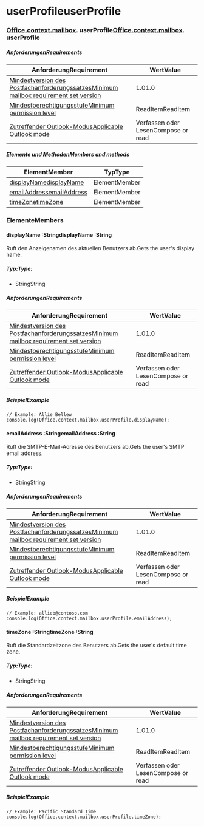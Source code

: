 # <a name="userprofile"></a><span data-ttu-id="e725b-101">userProfile</span><span class="sxs-lookup"><span data-stu-id="e725b-101">userProfile</span></span>

### <span data-ttu-id="e725b-p101">[Office](Office.md)[.context](Office.context.md)[.mailbox](Office.context.mailbox.md). userProfile</span><span class="sxs-lookup"><span data-stu-id="e725b-p101">[Office](Office.md)[.context](Office.context.md)[.mailbox](Office.context.mailbox.md). userProfile</span></span>

##### <a name="requirements"></a><span data-ttu-id="e725b-104">Anforderungen</span><span class="sxs-lookup"><span data-stu-id="e725b-104">Requirements</span></span>

|<span data-ttu-id="e725b-105">Anforderung</span><span class="sxs-lookup"><span data-stu-id="e725b-105">Requirement</span></span>| <span data-ttu-id="e725b-106">Wert</span><span class="sxs-lookup"><span data-stu-id="e725b-106">Value</span></span>|
|---|---|
|[<span data-ttu-id="e725b-107">Mindestversion des Postfachanforderungssatzes</span><span class="sxs-lookup"><span data-stu-id="e725b-107">Minimum mailbox requirement set version</span></span>](/javascript/office/requirement-sets/outlook-api-requirement-sets)| <span data-ttu-id="e725b-108">1.0</span><span class="sxs-lookup"><span data-stu-id="e725b-108">1.0</span></span>|
|[<span data-ttu-id="e725b-109">Mindestberechtigungsstufe</span><span class="sxs-lookup"><span data-stu-id="e725b-109">Minimum permission level</span></span>](https://docs.microsoft.com/outlook/add-ins/understanding-outlook-add-in-permissions)| <span data-ttu-id="e725b-110">ReadItem</span><span class="sxs-lookup"><span data-stu-id="e725b-110">ReadItem</span></span>|
|[<span data-ttu-id="e725b-111">Zutreffender Outlook-Modus</span><span class="sxs-lookup"><span data-stu-id="e725b-111">Applicable Outlook mode</span></span>](https://docs.microsoft.com/outlook/add-ins/#extension-points)| <span data-ttu-id="e725b-112">Verfassen oder Lesen</span><span class="sxs-lookup"><span data-stu-id="e725b-112">Compose or read</span></span>|

##### <a name="members-and-methods"></a><span data-ttu-id="e725b-113">Elemente und Methoden</span><span class="sxs-lookup"><span data-stu-id="e725b-113">Members and methods</span></span>

| <span data-ttu-id="e725b-114">Element</span><span class="sxs-lookup"><span data-stu-id="e725b-114">Member</span></span> | <span data-ttu-id="e725b-115">Typ</span><span class="sxs-lookup"><span data-stu-id="e725b-115">Type</span></span> |
|--------|------|
| [<span data-ttu-id="e725b-116">displayName</span><span class="sxs-lookup"><span data-stu-id="e725b-116">displayName</span></span>](#displayname-string) | <span data-ttu-id="e725b-117">Element</span><span class="sxs-lookup"><span data-stu-id="e725b-117">Member</span></span> |
| [<span data-ttu-id="e725b-118">emailAddress</span><span class="sxs-lookup"><span data-stu-id="e725b-118">emailAddress</span></span>](#emailaddress-string) | <span data-ttu-id="e725b-119">Element</span><span class="sxs-lookup"><span data-stu-id="e725b-119">Member</span></span> |
| [<span data-ttu-id="e725b-120">timeZone</span><span class="sxs-lookup"><span data-stu-id="e725b-120">timeZone</span></span>](#timezone-string) | <span data-ttu-id="e725b-121">Element</span><span class="sxs-lookup"><span data-stu-id="e725b-121">Member</span></span> |

### <a name="members"></a><span data-ttu-id="e725b-122">Elemente</span><span class="sxs-lookup"><span data-stu-id="e725b-122">Members</span></span>

####  <a name="displayname-string"></a><span data-ttu-id="e725b-123">displayName :String</span><span class="sxs-lookup"><span data-stu-id="e725b-123">displayName :String</span></span>

<span data-ttu-id="e725b-124">Ruft den Anzeigenamen des aktuellen Benutzers ab.</span><span class="sxs-lookup"><span data-stu-id="e725b-124">Gets the user's display name.</span></span>

##### <a name="type"></a><span data-ttu-id="e725b-125">Typ:</span><span class="sxs-lookup"><span data-stu-id="e725b-125">Type:</span></span>

*   <span data-ttu-id="e725b-126">String</span><span class="sxs-lookup"><span data-stu-id="e725b-126">String</span></span>

##### <a name="requirements"></a><span data-ttu-id="e725b-127">Anforderungen</span><span class="sxs-lookup"><span data-stu-id="e725b-127">Requirements</span></span>

|<span data-ttu-id="e725b-128">Anforderung</span><span class="sxs-lookup"><span data-stu-id="e725b-128">Requirement</span></span>| <span data-ttu-id="e725b-129">Wert</span><span class="sxs-lookup"><span data-stu-id="e725b-129">Value</span></span>|
|---|---|
|[<span data-ttu-id="e725b-130">Mindestversion des Postfachanforderungssatzes</span><span class="sxs-lookup"><span data-stu-id="e725b-130">Minimum mailbox requirement set version</span></span>](/javascript/office/requirement-sets/outlook-api-requirement-sets)| <span data-ttu-id="e725b-131">1.0</span><span class="sxs-lookup"><span data-stu-id="e725b-131">1.0</span></span>|
|[<span data-ttu-id="e725b-132">Mindestberechtigungsstufe</span><span class="sxs-lookup"><span data-stu-id="e725b-132">Minimum permission level</span></span>](https://docs.microsoft.com/outlook/add-ins/understanding-outlook-add-in-permissions)| <span data-ttu-id="e725b-133">ReadItem</span><span class="sxs-lookup"><span data-stu-id="e725b-133">ReadItem</span></span>|
|[<span data-ttu-id="e725b-134">Zutreffender Outlook-Modus</span><span class="sxs-lookup"><span data-stu-id="e725b-134">Applicable Outlook mode</span></span>](https://docs.microsoft.com/outlook/add-ins/#extension-points)| <span data-ttu-id="e725b-135">Verfassen oder Lesen</span><span class="sxs-lookup"><span data-stu-id="e725b-135">Compose or read</span></span>|

##### <a name="example"></a><span data-ttu-id="e725b-136">Beispiel</span><span class="sxs-lookup"><span data-stu-id="e725b-136">Example</span></span>

```
// Example: Allie Bellew
console.log(Office.context.mailbox.userProfile.displayName);
```

####  <a name="emailaddress-string"></a><span data-ttu-id="e725b-137">emailAddress :String</span><span class="sxs-lookup"><span data-stu-id="e725b-137">emailAddress :String</span></span>

<span data-ttu-id="e725b-138">Ruft die SMTP-E-Mail-Adresse des Benutzers ab.</span><span class="sxs-lookup"><span data-stu-id="e725b-138">Gets the user's SMTP email address.</span></span>

##### <a name="type"></a><span data-ttu-id="e725b-139">Typ:</span><span class="sxs-lookup"><span data-stu-id="e725b-139">Type:</span></span>

*   <span data-ttu-id="e725b-140">String</span><span class="sxs-lookup"><span data-stu-id="e725b-140">String</span></span>

##### <a name="requirements"></a><span data-ttu-id="e725b-141">Anforderungen</span><span class="sxs-lookup"><span data-stu-id="e725b-141">Requirements</span></span>

|<span data-ttu-id="e725b-142">Anforderung</span><span class="sxs-lookup"><span data-stu-id="e725b-142">Requirement</span></span>| <span data-ttu-id="e725b-143">Wert</span><span class="sxs-lookup"><span data-stu-id="e725b-143">Value</span></span>|
|---|---|
|[<span data-ttu-id="e725b-144">Mindestversion des Postfachanforderungssatzes</span><span class="sxs-lookup"><span data-stu-id="e725b-144">Minimum mailbox requirement set version</span></span>](/javascript/office/requirement-sets/outlook-api-requirement-sets)| <span data-ttu-id="e725b-145">1.0</span><span class="sxs-lookup"><span data-stu-id="e725b-145">1.0</span></span>|
|[<span data-ttu-id="e725b-146">Mindestberechtigungsstufe</span><span class="sxs-lookup"><span data-stu-id="e725b-146">Minimum permission level</span></span>](https://docs.microsoft.com/outlook/add-ins/understanding-outlook-add-in-permissions)| <span data-ttu-id="e725b-147">ReadItem</span><span class="sxs-lookup"><span data-stu-id="e725b-147">ReadItem</span></span>|
|[<span data-ttu-id="e725b-148">Zutreffender Outlook-Modus</span><span class="sxs-lookup"><span data-stu-id="e725b-148">Applicable Outlook mode</span></span>](https://docs.microsoft.com/outlook/add-ins/#extension-points)| <span data-ttu-id="e725b-149">Verfassen oder Lesen</span><span class="sxs-lookup"><span data-stu-id="e725b-149">Compose or read</span></span>|

##### <a name="example"></a><span data-ttu-id="e725b-150">Beispiel</span><span class="sxs-lookup"><span data-stu-id="e725b-150">Example</span></span>

```
// Example: allieb@contoso.com
console.log(Office.context.mailbox.userProfile.emailAddress);
```

####  <a name="timezone-string"></a><span data-ttu-id="e725b-151">timeZone :String</span><span class="sxs-lookup"><span data-stu-id="e725b-151">timeZone :String</span></span>

<span data-ttu-id="e725b-152">Ruft die Standardzeitzone des Benutzers ab.</span><span class="sxs-lookup"><span data-stu-id="e725b-152">Gets the user's default time zone.</span></span>

##### <a name="type"></a><span data-ttu-id="e725b-153">Typ:</span><span class="sxs-lookup"><span data-stu-id="e725b-153">Type:</span></span>

*   <span data-ttu-id="e725b-154">String</span><span class="sxs-lookup"><span data-stu-id="e725b-154">String</span></span>

##### <a name="requirements"></a><span data-ttu-id="e725b-155">Anforderungen</span><span class="sxs-lookup"><span data-stu-id="e725b-155">Requirements</span></span>

|<span data-ttu-id="e725b-156">Anforderung</span><span class="sxs-lookup"><span data-stu-id="e725b-156">Requirement</span></span>| <span data-ttu-id="e725b-157">Wert</span><span class="sxs-lookup"><span data-stu-id="e725b-157">Value</span></span>|
|---|---|
|[<span data-ttu-id="e725b-158">Mindestversion des Postfachanforderungssatzes</span><span class="sxs-lookup"><span data-stu-id="e725b-158">Minimum mailbox requirement set version</span></span>](/javascript/office/requirement-sets/outlook-api-requirement-sets)| <span data-ttu-id="e725b-159">1.0</span><span class="sxs-lookup"><span data-stu-id="e725b-159">1.0</span></span>|
|[<span data-ttu-id="e725b-160">Mindestberechtigungsstufe</span><span class="sxs-lookup"><span data-stu-id="e725b-160">Minimum permission level</span></span>](https://docs.microsoft.com/outlook/add-ins/understanding-outlook-add-in-permissions)| <span data-ttu-id="e725b-161">ReadItem</span><span class="sxs-lookup"><span data-stu-id="e725b-161">ReadItem</span></span>|
|[<span data-ttu-id="e725b-162">Zutreffender Outlook-Modus</span><span class="sxs-lookup"><span data-stu-id="e725b-162">Applicable Outlook mode</span></span>](https://docs.microsoft.com/outlook/add-ins/#extension-points)| <span data-ttu-id="e725b-163">Verfassen oder Lesen</span><span class="sxs-lookup"><span data-stu-id="e725b-163">Compose or read</span></span>|

##### <a name="example"></a><span data-ttu-id="e725b-164">Beispiel</span><span class="sxs-lookup"><span data-stu-id="e725b-164">Example</span></span>

```
// Example: Pacific Standard Time
console.log(Office.context.mailbox.userProfile.timeZone);
```